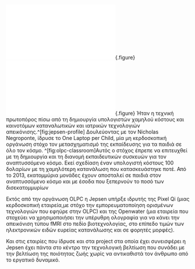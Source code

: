 ![](jepsen-profile.md){.figure}
![](olpc-classroom.md){.figure}
Ήταν η τεχνική πρωτοπόρος πίσω από τη δημιουργία υπολογιστών χαμηλού κόστους και καινοτόμων καταναλωτικών και ιατρικών τεχνολογιών απεικόνισης.^[fig:jepsen-profile]
Δουλεύοντας με τον Nicholas Negroponte, ίδρυσε το One Laptop per Child, μία μη κερδοσκοπική οργάνωση στόχο τον μετασχηματισμό της εκπαίδευσης για τα παιδιά σε όλο τον κόσμο. ^[fig:olpc-classroom]Αυτός ο στόχος έπρεπε να επιτευχθεί με τη δημιουργία και τη διανομή εκπαιδευτικών συσκευών για τον αναπτυσσόμενο κόσμο. Εκεί σχεδίαση έναν υπολογιστή κόστους 100 δολαρίων με τη  χαμηλότερη κατανάλωση που κατασκευάστηκε ποτέ. Από το 2013, εκατομμύρια μονάδες έχουν αποσταλεί σε παιδιά στον αναπτυσσόμενο κόσμο και με έσοδα που ξεπερνούν το ποσό των δισεκατομμυρίων

Εκτός από την οργάνωση OLPC η Jepsen υπήρξε ιδρυτής της Pixel Qi (μιας κερδοσκοπική εταιρεία,με στόχο την εμπορευματοποίηση ορισμένων τεχνολογιών που εφηύρε στην OLPC) και της Openwater (μια εταιρεία που στοχεύει να χρησιμοποιήσει την υπέρυθρη ολογραφία για να κάνει την απεικόνιση τύπου fMRI στο πεδίο βιοτεχνολογίας, στο επίπεδο τιμών των ηλεκτρονικών ειδών ευρείας κατανάλωσης και σε φορητές μορφές).

Και στις εταιρίες που ίδρυσε και στα project στα οποία έχει συνεισφέρει η Jepsen έχει πάντα στο κέντρο την τεχνολογική βελτίωση που συνάδει με την βελτίωση της ποιότητας ζωής χωρίς να αντικαθιστά τον άνθρωπο από το εργατικό δυναμικό. 
